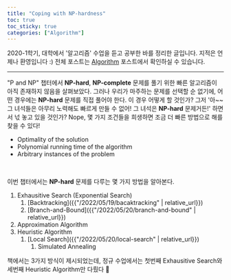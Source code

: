 ```yaml
---
title: "Coping with NP-hardness"
toc: true
toc_sticky: true
categories: ["Algorithm"]
---
```




2020-1학기, 대학에서 '알고리즘' 수업을 듣고 공부한 바를 정리한 글입니다. 지적은 언제나 환영입니다 :) 전체 포스트는 [Algorithm](/categories/algorithm) 포스트에서 확인하실 수 있습니다.

<hr/>

"P and NP" 챕터에서 $\textbf{NP-hard}$, $\textbf{NP-complete}$ 문제를 풀기 위한 빠른 알고리즘이 아직 존재하지 않음을 살펴보았다. 그러나 우리가 마주하는 문제를 선택할 순 없기에, 어떤 경우에는 $\textbf{NP-hard}$ 문제를 직접 풀어야 한다. 이 경우 어떻게 할 것인가? 그저 '아~~ 그 녀석들은 아무리 노력해도 빠르게 만들 수 없어! 그 녀석은 $\textbf{NP-hard}$ 문제거든!' 하면서 넋 놓고 있을 것인가? Nope, 몇 가지 조건들을 희생하면 조금 더 빠른 방법으로 해를 찾을 수 있다!

- Optimality of the solution
- Polynomial running time of the algorithm
- Arbitrary instances of the problem

<br/>

이번 챕터에서는 $\textbf{NP-hard}$ 문제를 다루는 몇 가지 방법을 알아본다.

1. Exhausitive Search (Exponential Search)
   1. [Backtracking]({{"/2022/05/19/bacaktracking" | relative_url}})
   2. [Branch-and-Bound]({{"/2022/05/20/branch-and-bound" | relative_url}})
2. Approximation Algorithm
3. Heuristic Algorithm
   1. [Local Search]({{"/2022/05/20/local-search" | relative_url}})
      1. Simulated Annealing

책에서는 3가지 방식이 제시되었는데, 정규 수업에서는 첫번째 Exhausitive Search와 세번째 Heuristic Algorithm만 다뤘다 🙏

